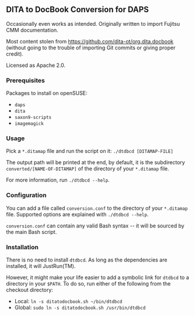 ## DITA to DocBook Conversion for DAPS

Occasionally even works as intended. Originally written to import Fujitsu CMM documentation. 

Most content stolen from https://github.com/dita-ot/org.dita.docbook (without
going to the trouble of importing Git commits or giving proper credit).

Licensed as Apache 2.0.


### Prerequisites

Packages to install on openSUSE:

* `daps`
* `dita`
* `saxon9-scripts`
* `imagemagick`


### Usage

Pick a `*.ditamap` file and run the script on it:
`./dtdbcd [DITAMAP-FILE]`

The output path will be printed at the end, by default, it is the subdirectory
`converted/[NAME-OF-DITAMAP]` of the directory of your `*.ditamap` file.

For more information, run `./dtdbcd --help`.


### Configuration

You can add a file called `conversion.conf` to the directory of your
`*.ditamap` file. Supported options are explained with `./dtdbcd --help`.

`conversion.conf` can contain any valid Bash syntax -- it will be sourced by
the main Bash script.

### Installation

There is no need to install `dtdbcd`. As long as the dependencies are installed,
it will JustRun(TM).

However, it might make your life easier to add a symbolic link for `dtdbcd`
to a directory in your `$PATH`. To do so, run either of the following from
the checkout directory:

* Local: `ln -s ditatodocbook.sh ~/bin/dtdbcd`
* Global: `sudo ln -s ditatodocbook.sh /usr/bin/dtdbcd`
